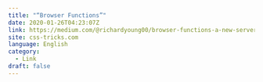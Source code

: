 ```yaml
---
title: "“Browser Functions”"
date: 2020-01-26T04:23:07Z
link: https://medium.com/@richardyoung00/browser-functions-a-new-serverless-platform-using-web-browser-execution-engines-31d2293e650b?utm_medium=RSS&utm_source=news.12bit.vn
site: css-tricks.com
language: English
category:
  - Link
draft: false
---
```

